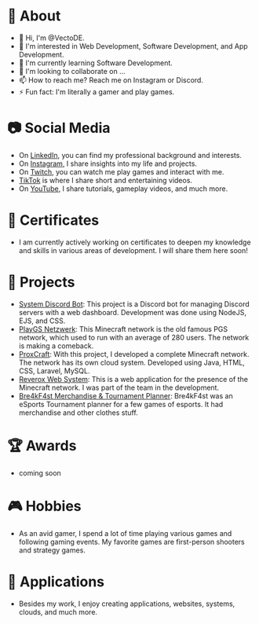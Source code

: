 # 👤 About
- 👋 Hi, I'm @VectoDE.
- 👀 I'm interested in Web Development, Software Development, and App Development.
- 🌱 I'm currently learning Software Development.
- 💞️ I'm looking to collaborate on ...
- 📫 How to reach me? Reach me on Instagram or Discord.
- ⚡ Fun fact: I'm literally a gamer and play games.

# 📷 Social Media
- On [LinkedIn](https://www.linkedin.com/in/tim-hauke), you can find my professional background and interests.
- On [Instagram](https://www.instagram.com/vecto_de), I share insights into my life and projects.
- On [Twitch](https://twitch.tv/vectode), you can watch me play games and interact with me.
- [TikTok](https://www.tiktok.com/@vectode) is where I share short and entertaining videos.
- On [YouTube](https://youtube.com/@vectode), I share tutorials, gameplay videos, and much more.

# 📜 Certificates
- I am currently actively working on certificates to deepen my knowledge and skills in various areas of development. I will share them here soon!

# 💼 Projects
- [System Discord Bot](https://system-bot.net): This project is a Discord bot for managing Discord servers with a web dashboard. Development was done using NodeJS, EJS, and CSS.
- [PlayGS Netzwerk](https://www.playgs.de): This Minecraft network is the old famous PGS network, which used to run with an average of 280 users. The network is making a comeback.
- [ProxCraft](https://proxcraft.net): With this project, I developed a complete Minecraft network. The network has its own cloud system. Developed using Java, HTML, CSS, Laravel, MySQL.
- [Reverox Web System](https://reverox.net): This is a web application for the presence of the Minecraft network. I was part of the team in the development.
- [Bre4kF4st Merchandise & Tournament Planner](https://www.bre4kf4st.com): Bre4kF4st was an eSports Tournament planner for a few games of esports. It had merchandise and other clothes stuff.

# 🏆 Awards
- coming soon

# 🎮 Hobbies
- As an avid gamer, I spend a lot of time playing various games and following gaming events. My favorite games are first-person shooters and strategy games.

# 📱 Applications
- Besides my work, I enjoy creating applications, websites, systems, clouds, and much more.